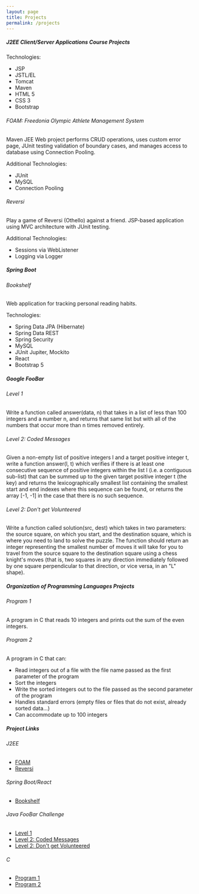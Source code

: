 ```yaml
---
layout: page
title: Projects
permalink: /projects
---
```


<div class="row justify-content-between">
<div class="col-md-8 pr-5">

<h5>J2EE Client/Server Applications Course Projects</h5>
<div>
  <span>Technologies:</span>
  <ul>
    <li>JSP</li>
    <li>JSTL/EL</li>
    <li>Tomcat</li>
    <li>Maven</li>
    <li>HTML 5</li>
    <li>CSS 3</li>
    <li>Bootstrap</li>
  </ul>
  <h6>FOAM: Freedonia Olympic Athlete Management System</h6>
  <p>
    Maven JEE Web project performs CRUD operations, uses custom
    error page, JUnit testing validation of boundary cases, and
    manages access to database using Connection Pooling.
  </p>
  <span>Additional Technologies:</span>
  <ul>
    <li>JUnit</li>
    <li>MySQL</li>
    <li>Connection Pooling</li>
  </ul>
  <h6>Reversi</h6>
  <p>
    Play a game of Reversi (Othello) against a friend. JSP-based
    application using MVC architecture with JUnit testing.
  </p>
  <span>Additional Technologies:</span>
  <ul>
    <li>Sessions via WebListener</li>
    <li>Logging via Logger</li>
  </ul>
</div>

<h5>Spring Boot</h5>
<div>
  <h6>Bookshelf</h6>
  <p>Web application for tracking personal reading habits.</p>
  <span>Technologies:</span>
  <ul>
    <li>Spring Data JPA (Hibernate)</li>
    <li>Spring Data REST</li>
    <li>Spring Security</li>
    <li>MySQL</li>
    <li>JUnit Jupiter, Mockito</li>
    <li>React</li>
    <li>Bootstrap 5</li>
  </ul>
</div>

<h5>Google FooBar</h5>
<h6>Level 1</h6>
<p>
  Write a function called answer(data, n) that takes in a list
  of less than 100 integers and a number n, and returns that
  same list but with all of the numbers that occur more than
  n times removed entirely.
</p>
<h6>Level 2: Coded Messages</h6>
<p>
  Given a non-empty list of positive integers l and a target
  positive integer t, write a function answer(l, t) which
  verifies if there is at least one consecutive sequence of
  positive integers within the list l (i.e. a contiguous
  sub-list) that can be summed up to the given target positive
  integer t (the key) and returns the lexicographically smallest
  list containing the smallest start and end indexes where this
  sequence can be found, or returns the array [-1, -1] in the
  case that there is no such sequence.
</p>
<h6>Level 2: Don't get Volunteered</h6>
<p>
  Write a function called solution(src, dest) which takes in
  two parameters: the source square, on which you start, and
  the destination square, which is where you need to land to
  solve the puzzle. The function should return an integer
  representing the smallest number of moves it will take for
  you to travel from the source square to the destination
  square using a chess knight's moves (that is, two squares
  in any direction immediately followed by one square
  perpendicular to that direction, or vice versa, in an "L"
  shape).
</p>

<h5>Organization of Programming Languages Projects</h5>
<h6>Program 1</h6>
<p>A program in C that reads 10 integers and prints out the sum of the even integers.</p>
<h6>Program 2</h6>
<span>A program in C that can:</span>
<ul>
  <li>Read integers out of a file with the file name passed as the first parameter of the program</li>
  <li>Sort the integers</li>
  <li>Write the sorted integers out to the file passed as the second parameter of the program</li>
  <li>Handles standard errors (empty files or files that do not exist, already sorted data...)</li>
  <li>Can accommodate up to 100 integers</li>
</ul>
</div>

<div class="col-md-4">

<div class="sticky-top sticky-top-80">
<h5>Project Links</h5>

<h6>J2EE</h6>
<ul>
  <li><a target="_blank" href="https://github.com/oneexists/FOAM">FOAM</a></li>
  <li><a target="_blank" href="https://github.com/oneexists/reversi">Reversi</a></li>
</ul>

<h6>Spring Boot/React</h6>
<ul>
  <li><a target="_blank" href="https://github.com/oneexists/Bookshelf">Bookshelf</a></li>
</ul>

<h6>Java FooBar Challenge</h6>
<ul>
  <li><a target="_blank" href="https://github.com/oneexists/FooBar/tree/master/levelOne">Level 1</a></li>
  <li><a target="_blank" href="https://github.com/oneexists/FooBar/tree/master/levelTwo/codedMessages">Level 2: Coded Messages</a></li>
  <li><a target="_blank" href="https://github.com/oneexists/FooBar/tree/master/levelTwo/dontGetVolunteered">Level 2: Don't get Volunteered</a></li>
</ul>
<h6>C</h6>
<ul>
  <li><a target="_blank" href="https://github.com/oneexists/ProgrammingLanguages/blob/main/Program1.c">Program 1</a></li>
  <li><a target="_blank" href="https://github.com/oneexists/ProgrammingLanguages/blob/main/Program2.c">Program 2</a></li>
</ul>
</div>
</div>
</div>
